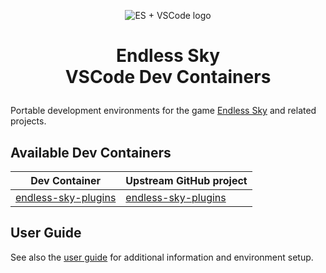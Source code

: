 <p align=center><img alt="ES + VSCode logo" src="https://user-images.githubusercontent.com/875669/158088093-50c40a92-bee1-45dc-b740-32162cd42ce2.png" /></p>

<h1><p align=center>Endless Sky<br />VSCode Dev Containers</p></h1>

Portable development environments for the game [Endless Sky][es] and related
projects.

[es]: https://endless-sky.github.io/

Available Dev Containers
------------------------

| Dev Container               | Upstream GitHub project    |
| --------------------------- | -------------------------- |
| [endless-sky-plugins][espc] | [endless-sky-plugins][esp] |

[espc]: endless-sky-plugins
[esp]: https://github.com/EndlessSkyCommunity/endless-sky-plugins

User Guide
----------

See also the [user guide](docs/userguide.md) for additional information and
environment setup.
